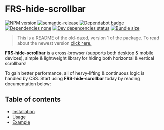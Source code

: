 # FRS-hide-scrollbar

[![NPM version](https://img.shields.io/npm/v/frs-hide-scrollbar.svg?style=flat)](https://www.npmjs.com/package/frs-hide-scrollbar)
[![semantic-release](https://img.shields.io/badge/%20%20%F0%9F%93%A6%F0%9F%9A%80-semantic--release-e10079.svg)](https://github.com/semantic-release/semantic-release)
[![Dependabot badge](https://api.dependabot.com/badges/status?host=github&repo=FRSource/FRS-hide-scrollbar)](https://dependabot.com/)
[![Dependencies none](https://img.shields.io/badge/dependencies-none-brightgreen)](https://david-dm.org/frsource/frs-hide-scrollbar)
[![Dev dependencies status](https://david-dm.org/frsource/frs-hide-scrollbar/dev-status.svg)](https://david-dm.org/frsource/frs-hide-scrollbar?type=dev)
[![Bundle size](https://img.shields.io/bundlephobia/minzip/frs-hide-scrollbar)](https://bundlephobia.com/result?p=frs-hide-scrollbar)

> This is a README of the old-dated, version 1 of the package. To read about the newest version [click here.](/FRS-hide-scrollbar)

**FRS-hide-scrollbar** is a cross-browser (supports both desktop & mobile devices), simple & lightweight library for hiding both horizontal & vertical scrollbars!

To gain better performance, all of heavy-lifting & continuous logic is handled by CSS. Start using **FRS-hide-scrollbar** today by reading documentation below:

## Table of contents

- [Installation](/FRS-hide-scrollbar/v1/installation)
- [Usage](/FRS-hide-scrollbar/v1/usage)
- [Example](/FRS-hide-scrollbar/v1/example)
